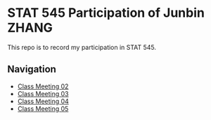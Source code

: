 # STAT 545 Participation of Junbin ZHANG

This repo is to record my participation in STAT 545.

## Navigation
- [Class Meeting 02](/cm02)
- [Class Meeting 03](/cm03)
- [Class Meeting 04](/cm04)
- [Class Meeting 05](/cm05)
